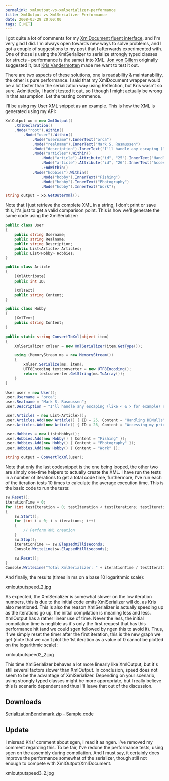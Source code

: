 ```yaml
---
permalink: xmloutput-vs-xmlserializer-performance
title: XmlOutput vs XmlSerializer Performance
date: 2008-03-29 20:00:00
tags: [.NET]
---
```

I got quite a lot of comments for my [XmlDocument fluent interface](/xmldocument-fluent-interface/), and I'm very glad I did. I'm always open towards new ways to solve problems, and I got a couple of suggestions to my post that I afterwards experimented with. One of those is using the XmlSerializer to serialize strongly typed classes (or structs - performance is the same) into XML. [Jon von Gillern](http://www.vonsharp.net/) originally suggested it, but [Kris Vandermotten](http://www.u2u.info/Blogs/Kris) made me want to test it out.

<!-- more -->

There are two aspects of these solutions, one is readability & maintanability, the other is pure performance. I said that my XmlDocument wrapper would be a lot faster than the serialization way using Reflection, but Kris wasn't so sure. Admittedly, I hadn't tested it out, so I though I might actually be wrong in that assumption. Let the testing commence.

I'll be using my User XML snippet as an example. This is how the XML is generated using my API:

```cs
XmlOutput xo = new XmlOutput()
	.XmlDeclaration()
	.Node("root").Within()
		.Node("user").Within()
			.Node("username").InnerText("orca")
			.Node("realname").InnerText("Mark S. Rasmussen")
			.Node("description").InnerText("I'll handle any escaping (like < & > for example) needs automagically.")
			.Node("articles").Within()
				.Node("article").Attribute("id", "25").InnerText("Handling DBNulls")
				.Node("article").Attribute("id", "26").InnerText("Accessing my privates")
				.EndWithin()
			.Node("hobbies").Within()
				.Node("hobby").InnerText("Fishing")
				.Node("hobby").InnerText("Photography")
				.Node("hobby").InnerText("Work");

string output = xo.GetOuterXml();
```

Note that I just retrieve the complete XML in a string, I don't print or save this, it's just to get a valid comparison point. This is how we'll generate the same code using the XmlSerializer:

```cs
public class User
{
	public string Username;
	public string Realname;
	public string Description;
	public List<Article> Articles;
	public List<Hobby> Hobbies;
}

public class Article
{
	[XmlAttribute]
	public int ID;

	[XmlText]
	public string Content;
}

public class Hobby
{
	[XmlText]
	public string Content;
}
```

```cs
public static string ConvertToXml(object item)
{
	XmlSerializer xmlser = new XmlSerializer(item.GetType());

	using (MemoryStream ms = new MemoryStream())
	{
		xmlser.Serialize(ms, item);
		UTF8Encoding textconverter = new UTF8Encoding();
		return textconverter.GetString(ms.ToArray());
	}
}
```

```cs
User user = new User();
user.Username = "orca";
user.Realname = "Mark S. Rasmussen";
user.Description = "I'll handle any escaping (like < & > for example) needs automagically.";

user.Articles = new List<Article>();
user.Articles.Add(new Article() { ID = 25, Content = "Handling DBNulls" });
user.Articles.Add(new Article() { ID = 26, Content = "Accessing my privates"});

user.Hobbies = new List<Hobby>();
user.Hobbies.Add(new Hobby() { Content = "Fishing" });
user.Hobbies.Add(new Hobby() { Content = "Photography" });
user.Hobbies.Add(new Hobby() { Content = "Work" });

string output = ConvertToXml(user);
```

Note that only the last codesnippet is the one being looped, the other two are simply one-time helpers to actually create the XML. I have run the tests in a number of iterations to get a total code time, furthermore, I've run each of the iteration tests 10 times to calculate the average execution time. This is the basic code to run the tests:

```cs
sw.Reset();
iterationTime = 0;
for (int testIteration = 0; testIteration < testIterations; testIteration++)
{
	sw.Start();
	for (int i = 0; i < iterations; i++)
	{
		// Perform XML creation
	}
	sw.Stop();
	iterationTime += sw.ElapsedMilliseconds;
	Console.WriteLine(sw.ElapsedMilliseconds);

	sw.Reset();
}
Console.WriteLine("Total XmlSerializer: " + iterationTime / testIterations);
```

And finally, the results (times in ms on a base 10 logarithmic scale):

xmloutputspeed_2.jpg

As expected, the XmlSerializer is somewhat slower on the low iteration numbers, this is due to the initial code emits XmlSerializer will do, as Kris also mentioned. This is also the reason XmlSerializer is actually speeding up as the iterations go up, the initial compilation is meaning less and less. XmlOutput has a rather linear use of time. Never the less, the initial compilation time is neglible as it's only the first request that has this performance hit (and we could sgen followed by ngen this to avoid it). Thus, if we simply reset the timer after the first iteration, this is the new graph we get (note that we can't plot the 1st iteration as a value of 0 cannot be plotted on the logarithmic scale):

xmloutputspeed2_2.jpg

This time XmlSerializer behaves a lot more linearly like XmlOutput, but it's still several factors slower than XmlOutput. In conclusion, speed does not seem to be the advantage of XmlSerializer. Depending on your scenario, using strongly typed classes might be more appropriate, but I really believe this is scenario dependent and thus I'll leave that out of the discussion.

## Downloads

[SerializationBenchmark.zip - Sample code](SerializationBenchmark.zip)

## Update

I misread Kris' comment about sgen, I read it as ngen. I've removed my comment regarding this. To be fair, I've redone the performance tests, using sgen on the assembly during compilation. And I must say, it certainly does improve the performance somewhat of the serializer, though still not enough to compete with XmlOutput/XmlDocument.

xmloutputspeed3_2.jpg
